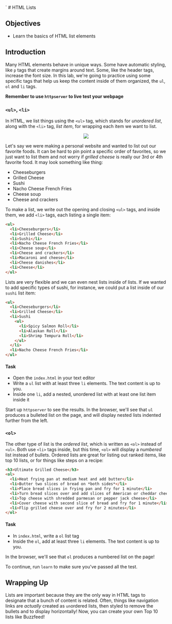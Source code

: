 ` # HTML Lists

## Objectives

  - Learn the basics of HTML list elements

## Introduction

Many HTML elements behave in unique ways. Some have automatic styling, like `p`
tags that create margins around text.  Some, like the header tags, increase the
font size.  In this lab, we're going to practice using some specific tags that
help us keep the content inside of them organized, the `ul`, `ol` and `li` tags.

**Remember to use `httpserver` to live test your webpage**

### `<ul>`, `<li>`

In HTML, we list things using the `<ul>` tag, which stands for _unordered list_, along with
the `<li>` tag, _list item_, for wrapping each item we want to list.

<p align="center">
  <img src="https://i.imgflip.com/28mpcx.jpg"/>
</p>

Let's say we were making a personal website and wanted to list out our favorite
foods.  It can be hard to pin point a specific order of favorites, so we just
want to list them and not worry if _grilled cheese_ is really our 3rd or 4th
favorite food.  It may look something like thing:

* Cheeseburgers
* Grilled Cheese
* Sushi
* Nacho Cheese French Fries
* Cheese soup
* Cheese and crackers

To make a list, we write out the opening and closing `<ul>` tags, and inside
them, we add `<li>` tags, each listing a single item:

```HTML
<ul>
  <li>Cheeseburgers</li>
  <li>Grilled Cheese</li>
  <li>Sushi</li>
  <li>Nacho Cheese French Fries</li>
  <li>Cheese soup</li>
  <li>Cheese and crackers</li>
  <li>Macaroni and cheese</li>
  <li>Cheese danishes</li>
  <li>Cheese</li>
</ul>
```

Lists are very flexible and we can even nest lists inside of lists. If we
wanted to add specific types of sushi, for instance, we could put a list inside of our
`sushi` list item:

```HTML
<ul>
  <li>Cheeseburgers</li>
  <li>Grilled Cheese</li>
  <li>Sushi
    <ul>
      <li>Spicy Salmon Roll</li>
      <li>Alaskan Roll</li>
      <li>Shrimp Tempura Roll</li>
    </ul>
  </li>
  <li>Nacho Cheese French Fries</li>
</ul>
```

#### Task

* Open the `index.html` in your text editor
* Write a `ul` list with at least three `li` elements. The text content is up to you.
* Inside one `li`, add a nested, unordered list with at least one list item
inside it

Start up `httpserver` to see the results. In the browser, we'll see that `ul`
produces a bulleted list on the page, and will display nested lists indented
further from the left.

### `<ol>`

The other type of list is the _ordered list_, which is written as `<ol>`
instead of `<ul>`. Both use `<li>` tags inside, but this time, `<ol>`
will display a _numbered_ list instead of bullets. Ordered lists are great for listing out ranked items, like top 10 lists, or for things like steps on a recipe:

```HTML
<h3>Ultimate Grilled Cheese</h3>
<ol>
  <li>Heat frying pan at medium heat and add butter</li>
  <li>Butter two slices of bread on *both sides*</li>
  <li>Place bread slices in frying pan and fry for 1 minute</li>
  <li>Turn bread slices over and add slices of American or cheddar cheese to one</li>
  <li>Top cheese with shredded parmesan or pepper jack cheese</li>
  <li>Cover cheese with second slice of bread and fry for 1 minute</li>
  <li>Flip grilled cheese over and fry for 2 minutes</li>
</ol>
```

#### Task

* In `index.html`, write a `ol` list tag
* Inside the `ol`, add at least three `li` elements. The text content is up to you.

In the browser, we'll see that `ol` produces a numbered list on the page!

To continue, run `learn` to make sure you've passed all the test.

## Wrapping Up

Lists are important because they are the only way in HTML tags to designate that
a bunch of content is related. Often, things like navigation links are
_actually_ created as `un`ordered lists, then styled to remove the bullets and
to display horizontally! Now, you can create your own Top 10 lists like
Buzzfeed!
